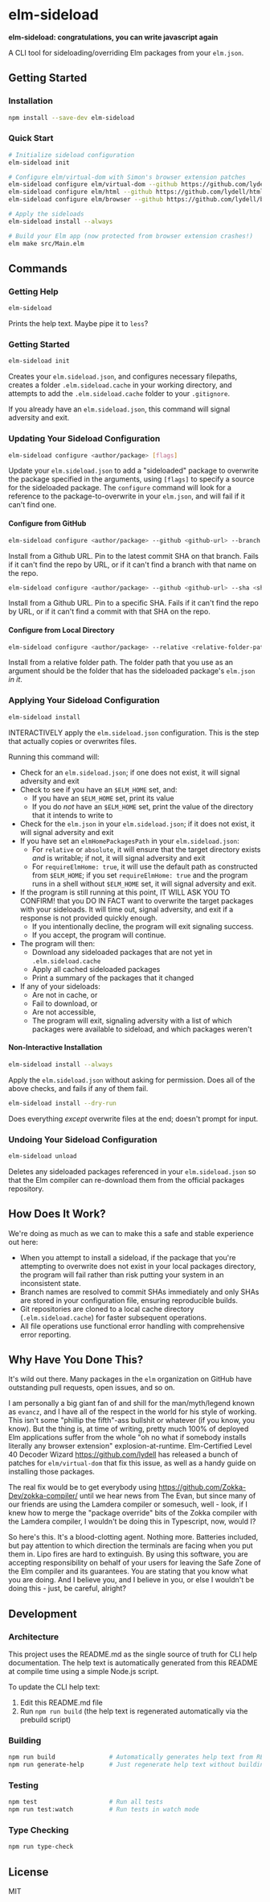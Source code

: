 # elm-sideload

**elm-sideload: congratulations, you can write javascript again**

A CLI tool for sideloading/overriding Elm packages from your `elm.json`.

## Getting Started

### Installation

```bash
npm install --save-dev elm-sideload
```

### Quick Start

```bash
# Initialize sideload configuration
elm-sideload init

# Configure elm/virtual-dom with Simon's browser extension patches
elm-sideload configure elm/virtual-dom --github https://github.com/lydell/virtual-dom --branch safe
elm-sideload configure elm/html --github https://github.com/lydell/html --branch safe
elm-sideload configure elm/browser --github https://github.com/lydell/browser --branch safe

# Apply the sideloads
elm-sideload install --always

# Build your Elm app (now protected from browser extension crashes!)
elm make src/Main.elm
```

## Commands

### Getting Help

```bash
elm-sideload
```
Prints the help text. Maybe pipe it to `less`?

### Getting Started

```bash
elm-sideload init
```
Creates your `elm.sideload.json`, and configures necessary filepaths, creates a folder `.elm.sideload.cache` in your working directory, and attempts to add the `.elm.sideload.cache` folder to your `.gitignore`.

If you already have an `elm.sideload.json`, this command will signal adversity and exit.

### Updating Your Sideload Configuration

```bash
elm-sideload configure <author/package> [flags]
```
Update your `elm.sideload.json` to add a "sideloaded" package to overwrite the package specified in the arguments, using `[flags]` to specify a source for the sideloaded package. The `configure` command will look for a reference to the package-to-overwrite in your `elm.json`, and will fail if it can't find one.

#### Configure from GitHub

```bash
elm-sideload configure <author/package> --github <github-url> --branch <branch-name>
```
Install from a Github URL. Pin to the latest commit SHA on that branch. Fails if it can't find the repo by URL, or if it can't find a branch with that name on the repo.

```bash
elm-sideload configure <author/package> --github <github-url> --sha <sha-value>
```
Install from a Github URL. Pin to a specific SHA. Fails if it can't find the repo by URL, or if it can't find a commit with that SHA on the repo.

#### Configure from Local Directory

```bash
elm-sideload configure <author/package> --relative <relative-folder-path>
```
Install from a relative folder path. The folder path that you use as an argument should be the folder that has the sideloaded package's `elm.json` _in it_.

### Applying Your Sideload Configuration

```bash
elm-sideload install
```
INTERACTIVELY apply the `elm.sideload.json` configuration. This is the step that actually copies or overwrites files.

Running this command will:
- Check for an `elm.sideload.json`; if one does not exist, it will signal adversity and exit
- Check to see if you have an `$ELM_HOME` set, and:
  - If you have an `$ELM_HOME` set, print its value
  - If you do _not_ have an `$ELM_HOME` set, print the value of the directory that it intends to write to
- Check for the `elm.json` in your `elm.sideload.json`; if it does not exist, it will signal adversity and exit
- If you have set an `elmHomePackagesPath` in your `elm.sideload.json`:
  - For `relative` or `absolute`, it will ensure that the target directory exists _and_ is writable; if not, it will signal adversity and exit
  - For `requireElmHome: true`, it will use the default path as constructed from `$ELM_HOME`; if you set `requireElmHome: true` and the program runs in a shell without `$ELM_HOME` set, it will signal adversity and exit.
- If the program is still running at this point, IT WILL ASK YOU TO CONFIRM! that you DO IN FACT want to overwrite the target packages with your sideloads. It will time out, signal adversity, and exit if a response is not provided quickly enough.
  - If you intentionally decline, the program will exit signaling success.
  - If you accept, the program will continue.
- The program will then:
  - Download any sideloaded packages that are not yet in `.elm.sideload.cache`
  - Apply all cached sideloaded packages
  - Print a summary of the packages that it changed
- If any of your sideloads:
  - Are not in cache, or
  - Fail to download, or
  - Are not accessible,
  - The program will exit, signaling adversity with a list of which packages were available to sideload, and which packages weren't

#### Non-Interactive Installation

```bash
elm-sideload install --always
```
Apply the `elm.sideload.json` without asking for permission. Does all of the above checks, and fails if any of them fail.

```bash
elm-sideload install --dry-run
```
Does everything _except_ overwrite files at the end; doesn't prompt for input.

### Undoing Your Sideload Configuration

```bash
elm-sideload unload
```
Deletes any sideloaded packages referenced in your `elm.sideload.json` so that the Elm compiler can re-download them from the official packages repository.

## How Does It Work?

We're doing as much as we can to make this a safe and stable experience out here:

- When you attempt to install a sideload, if the package that you're attempting to overwrite does not exist in your local packages directory, the program will fail rather than risk putting your system in an inconsistent state.
- Branch names are resolved to commit SHAs immediately and only SHAs are stored in your configuration file, ensuring reproducible builds.
- Git repositories are cloned to a local cache directory (`.elm.sideload.cache`) for faster subsequent operations.
- All file operations use functional error handling with comprehensive error reporting.

## Why Have You Done This?

It's wild out there. Many packages in the `elm` organization on GitHub have outstanding pull requests, open issues, and so on.

I am personally a big giant fan of and shill for the man/myth/legend known as `evancz`, and I have all of the respect in the world for his style of working. This isn't some "phillip the fifth"-ass bullshit or whatever (if you know, you know). But the thing is, at time of writing, pretty much 100% of deployed Elm applications suffer from the whole "oh no what if somebody installs literally any browser extension" explosion-at-runtime. Elm-Certified Level 40 Decoder Wizard https://github.com/lydell has released a bunch of patches for `elm/virtual-dom` that fix this issue, as well as a handy guide on installing those packages.

The real fix would be to get everybody using https://github.com/Zokka-Dev/zokka-compiler/ until we hear news from The Evan, but since many of our friends are using the Lamdera compiler or somesuch, well - look, if I knew how to merge the "package override" bits of the Zokka compiler with the Lamdera compiler, I wouldn't be doing this in Typescript, now, would I?

So here's this. It's a blood-clotting agent. Nothing more. Batteries included, but pay attention to which direction the terminals are facing when you put them in. Lipo fires are hard to extinguish. By using this software, you are accepting responsibility on behalf of your users for leaving the Safe Zone of the Elm compiler and its guarantees. You are stating that you know what you are doing. And I believe you, and I believe in you, or else I wouldn't be doing this - just, be careful, alright?

## Development

### Architecture

This project uses the README.md as the single source of truth for CLI help documentation. The help text is automatically generated from this README at compile time using a simple Node.js script.

To update the CLI help text:
1. Edit this README.md file
2. Run `npm run build` (the help text is regenerated automatically via the prebuild script)

### Building

```bash
npm run build               # Automatically generates help text from README.md, then compiles TypeScript
npm run generate-help       # Just regenerate help text without building
```

### Testing

```bash
npm test                    # Run all tests
npm run test:watch          # Run tests in watch mode
```

### Type Checking

```bash
npm run type-check
```

## License

MIT 